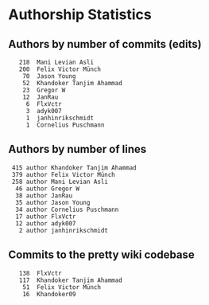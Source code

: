 # Authorship Statistics

## Authors by number of commits (edits)

```
   218	Mani Levian Asli
   200	Felix Victor Münch
    70	Jason Young
    52	Khandoker Tanjim Ahammad
    23	Gregor W
    12	JanRau
     6	FlxVctr
     3	adyk007
     1	janhinrikschmidt
     1	Cornelius Puschmann
```

## Authors by number of lines

```
 415 author Khandoker Tanjim Ahammad
 379 author Felix Victor Münch
 258 author Mani Levian Asli
  46 author Gregor W
  38 author JanRau
  35 author Jason Young
  34 author Cornelius Puschmann
  17 author FlxVctr
  12 author adyk007
   2 author janhinrikschmidt
```

## Commits to the pretty wiki codebase

```
   138	FlxVctr
   117	Khandoker Tanjim Ahammad
    51	Felix Victor Münch
    16	Khandoker09
```

